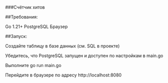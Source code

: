 ###Счётчик хитов


##Требования:

Go 1.21+
PostgreSQL
Браузер


##Запуск:

Создайте таблицу в базе данных (см. SQL в проекте)

Убедитесь, что PostgreSQL запущен и доступен по настройкам в main.go

Выполните go run main.go

Перейдите в браузере по адресу http://localhost:8080

